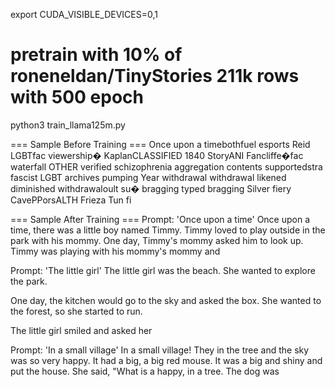 export CUDA_VISIBLE_DEVICES=0,1

# pretrain with 10% of roneneldan/TinyStories 211k rows with 500 epoch
python3 train_llama125m.py

=== Sample Before Training ===
Once upon a timebothfuel esports Reid LGBTfac viewership� KaplanCLASSIFIED 1840 StoryANI Fancliffe�fac waterfall OTHER verified schizophrenia aggregation contents supportedstra fascist LGBT archives pumping Year withdrawal withdrawal likened diminished withdrawaloult su� bragging typed bragging Silver fiery CavePPorsALTH Frieza Tun fi

=== Sample After Training ===
Prompt: 'Once upon a time'
Once upon a time, there was a little boy named Timmy. Timmy loved to play outside in the park with his mommy. One day, Timmy's mommy asked him to look up. Timmy was playing with his mommy's mommy and

Prompt: 'The little girl'
The little girl was the beach. She wanted to explore the park.

One day, the kitchen would go to the sky and asked the box. She wanted to the forest, so she started to run. 

The little girl smiled and asked her

Prompt: 'In a small village'
In a small village! They in the tree and the sky was so very happy. It had a big, a big red mouse. It was a big and shiny and put the house. She said, "What is a happy, in a tree. The dog was
